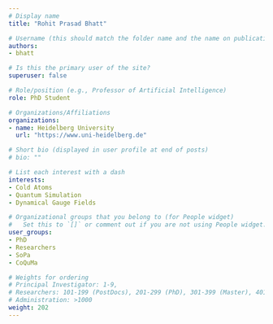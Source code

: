 ```yaml
---
# Display name
title: "Rohit Prasad Bhatt"

# Username (this should match the folder name and the name on publications)
authors:
- bhatt

# Is this the primary user of the site?
superuser: false

# Role/position (e.g., Professor of Artificial Intelligence)
role: PhD Student

# Organizations/Affiliations
organizations:
- name: Heidelberg University
  url: "https://www.uni-heidelberg.de"

# Short bio (displayed in user profile at end of posts)
# bio: ""

# List each interest with a dash
interests:
- Cold Atoms
- Quantum Simulation
- Dynamical Gauge Fields

# Organizational groups that you belong to (for People widget)
#   Set this to `[]` or comment out if you are not using People widget.
user_groups:
- PhD
- Researchers
- SoPa
- CoQuMa

# Weights for ordering
# Principal Investigator: 1-9,
# Researchers: 101-199 (PostDocs), 201-299 (PhD), 301-399 (Master), 401-499 (Bachelor)
# Administration: >1000
weight: 202
---
```

